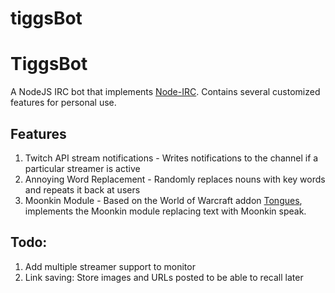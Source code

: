 # tiggsBot

TiggsBot
==============

A NodeJS IRC bot that implements [Node-IRC](https://github.com/martynsmith/node-irc). Contains several customized features for personal use. 

## Features
1. Twitch API stream notifications - Writes notifications to the channel if a particular streamer is active
2. Annoying Word Replacement - Randomly replaces nouns with key words and repeats it back at users
3. Moonkin Module - Based on the World of Warcraft addon [Tongues](http://www.curse.com/addons/wow/tongues), implements the Moonkin module replacing text with Moonkin speak.


## Todo:
1. Add multiple streamer support to monitor
2. Link saving: Store images and URLs posted to be able to recall later
